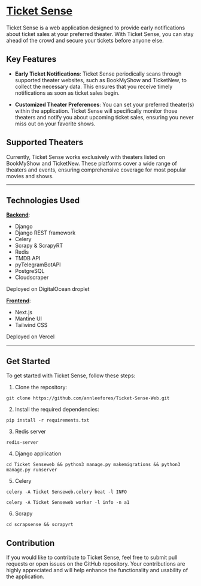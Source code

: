# [Ticket Sense](https://ticketsense.app/)

Ticket Sense is a web application designed to provide early notifications about ticket sales at your preferred theater. With Ticket Sense, you can stay ahead of the crowd and secure your tickets before anyone else.

## Key Features
- **Early Ticket Notifications**: Ticket Sense periodically scans through supported theater websites, such as BookMyShow and TicketNew, to collect the necessary data. This ensures that you receive timely notifications as soon as ticket sales begin.

- **Customized Theater Preferences**: You can set your preferred theater(s) within the application. Ticket Sense will specifically monitor those theaters and notify you about upcoming ticket sales, ensuring you never miss out on your favorite shows.


## Supported Theaters

Currently, Ticket Sense works exclusively with theaters listed on BookMyShow and TicketNew. These platforms cover a wide range of theaters and events, ensuring comprehensive coverage for most popular movies and shows.

---

## Technologies Used

**[Backend](https://github.com/annleefores/Ticket-Sense-Web)**: 
- Django
- Django REST framework 
- Celery 
- Scrapy & ScrapyRT 
- Redis 
- TMDB API
- pyTelegramBotAPI 
- PostgreSQL 
- Cloudscraper

Deployed on DigitalOcean droplet

**[Frontend](https://github.com/annleefores/Ticket-Sense-Web-Frontend)**: 
- Next.js 
- Mantine UI 
- Tailwind CSS

Deployed on Vercel 

---

## Get Started

To get started with Ticket Sense, follow these steps:

1. Clone the repository:

```
git clone https://github.com/annleefores/Ticket-Sense-Web.git
```

2. Install the required dependencies:

```
pip install -r requirements.txt
```

3. Redis server

```
redis-server
```

4. Django application

```
cd Ticket Senseweb && python3 manage.py makemigrations && python3 manage.py runserver
```

5. Celery

```
celery -A Ticket Senseweb.celery beat -l INFO
```

```
celery -A Ticket Senseweb worker -l info -n a1
```

6. Scrapy

```
cd scrapsense && scrapyrt
```

## Contribution

If you would like to contribute to Ticket Sense, feel free to submit pull requests or open issues on the GitHub repository. Your contributions are highly appreciated and will help enhance the functionality and usability of the application.
